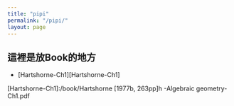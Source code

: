 ```yaml
---
title: "pipi"
permalink: "/pipi/"
layout: page
---
```


## 這裡是放Book的地方

+  [Hartshorne-Ch1][Hartshorne-Ch1]


[Hartshorne-Ch1]:/book/Hartshorne [1977b, 263pp]h -Algebraic geometry-Ch1.pdf

